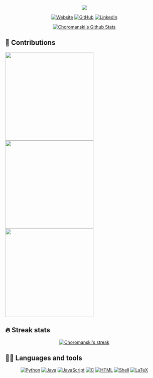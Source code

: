 <div align="center">
  <!-- https://readme-typing-svg.herokuapp.com -->
  <p align="center">
    <a href="https://github.com/Choromanski"><img src="https://readme-typing-svg.herokuapp.com/?lines=Welcome+to+my+GitHub+profile!&color=%23E683D9&center=true&size=25&width=440&height=40"></a>
  </p>
  <!-- https://img.shields.io -->
  <p align="center">
    <a target="_blank" href="https://www.choroman.ski/"><img alt="Website" src="https://img.shields.io/badge/website-%23CC0000.svg?&style=for-the-badge&logo=html5&logoColor=white"></a>
    <a target="_blank" href="https://github.com/Choromanski"><img alt="GitHub" src="https://img.shields.io/badge/github-%23121011.svg?&style=for-the-badge&logo=github&logoColor=white"></a>
    <a target="_blank" href="https://www.linkedin.com/in/choromanski/"><img alt="LinkedIn" src="https://img.shields.io/badge/linkedin-0078d7.svg?&style=for-the-badge&logo=linkedin&logoColor=white"></a>
  </p>
</div>

<!-- https://github.com/anuraghazra/github-readme-stats -->
<div align="center">
  <a href="https://github.com/Choromanski"><img alt="Choromanski's Github Stats" src="https://github-readme-stats.vercel.app/api?username=choromanski&show_icons=true&hide=stars&include_all_commits=true&count_private=true&theme=cobalt&hide_border=true" /></a>
</div>

## 📘 Contributions

<!-- https://github.com/DenverCoder1/github-readme-stats -->
<p align="left">
  <a href="https://github.com/qmk/qmk_firmware">
    <img width="281" src="https://denvercoder1-github-readme-stats.vercel.app/api/pin/?username=qmk&repo=qmk_firmware&theme=cobalt&hide_border=true&show_owner=true"></a>
  <a href="https://github.com/wtfutil/wtf">
    <img width="281" src="https://denvercoder1-github-readme-stats.vercel.app/api/pin/?username=wtfutil&repo=wtf&theme=cobalt&hide_border=true&show_owner=true"></a>
<a href="https://github.com/djm158/pitt-cli">
    <img width="281" src="https://denvercoder1-github-readme-stats.vercel.app/api/pin/?username=djm158&repo=pitt-cli&theme=cobalt&hide_border=true&show_owner=true"></a>
</p>

## 🔥 Streak stats

<!-- https://github.com/DenverCoder1/github-readme-streak-stats -->
<p align="center">
  <a href="https://github.com/Choromanski?tab=repositories">
    <img alt="Choromanski's streak" src="https://github-readme-streak-stats.herokuapp.com/?user=choromanski&theme=cobalt&stroke=0000&background=193549"/>
  </a>
</p>

## 👨‍💻 Languages and tools

<p align="center">
  <a href="https://github.com/search?l=Python&q=user%3AChoromanski+is%3Arepo&type=Repositories">
    <img alt="Python" src="https://img.shields.io/badge/python-%2314354C.svg?&style=for-the-badge&logo=python&logoColor=white"></a>
  <a href="https://github.com/search?l=Java&q=user%3AChoromanski+is%3Arepo&type=Repositories">
    <img alt="Java" src="https://img.shields.io/badge/java-%23ED8B00.svg?&style=for-the-badge&logo=java&logoColor=white"></a>
  <a href="https://github.com/search?l=JavaScript&q=user%3AChoromanski+is%3Arepo&type=Repositories">
    <img alt="JavaScript" src="https://img.shields.io/badge/javascript-%23323330.svg?&style=for-the-badge&logo=javascript&logoColor=%23F7DF1E"></a>
  <a href="https://github.com/search?l=C&q=user%3AChoromanski+is%3Arepo&type=Repositories">
    <img alt="C" src="https://img.shields.io/badge/C-%23CC342D.svg?&style=for-the-badge&logo=c&logoColor=white"></a>
  <a href="https://github.com/search?l=HTML&q=user%3AChoromanski+is%3Arepo&type=Repositories">
    <img alt="HTML" src="https://img.shields.io/badge/HTML-%23CC0000.svg?&style=for-the-badge&logo=html5&logoColor=white"></a>
  <a href="https://github.com/search?l=Shell&q=user%3AChoromanski+is%3Arepo&type=Repositories">
    <img alt="Shell" src="https://img.shields.io/badge/shell-grey.svg?&style=for-the-badge&logo=gnu-bash&logoColor=white"></a>
  <a href="https://github.com/search?l=TeX&q=user%3AChoromanski+is%3Arepo&type=Repositories">
    <img alt="LaTeX" src="https://img.shields.io/badge/latex-%23008080.svg?&style=for-the-badge&logo=latex&logoColor=white"></a>
</p>
